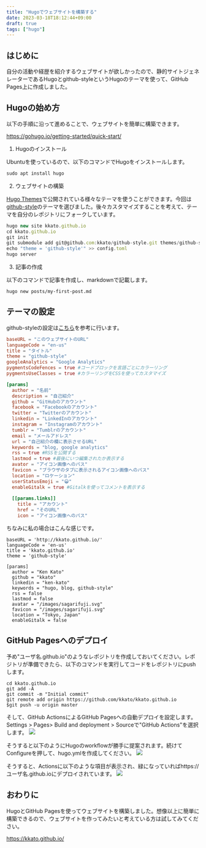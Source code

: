 ```yaml
---
title: "Hugoでウェブサイトを構築する"
date: 2023-03-18T18:12:44+09:00
draft: true
tags: ["hugo"]
---
```


## はじめに

自分の活動や経歴を紹介するウェブサイトが欲しかったので、静的サイトジェネレーターであるHugoとgithub-styleというHugoのテーマを使って、GitHub Pages上に作成しました。

## Hugoの始め方

以下の手順に沿って進めることで、ウェブサイトを簡単に構築できます。

https://gohugo.io/getting-started/quick-start/

1. Hugoのインストール

Ubuntuを使っているので、以下のコマンドでHugoをインストールします。
```js
sudo apt install hugo
```

2. ウェブサイトの構築

[Hugo Themes](https://themes.gohugo.io/)で公開されている様々なテーマを使うことができます。今回は[github-style](https://themes.gohugo.io/themes/github-style/)のテーマを選びました。後々カスタマイズすることを考えて、テーマを自分のレポジトリにフォークしています。
```js
hugo new site kkato.github.io
cd kkato.github.io
git init
git submodule add git@github.com:kkato/github-style.git themes/github-style
echo "theme = 'github-style'" >> config.toml
hugo server
```

3. 記事の作成

以下のコマンドで記事を作成し、markdownで記載します。　

```
hugo new posts/my-first-post.md
```

## テーマの設定
github-styleの設定は[こちら](https://github.com/MeiK2333/github-style/blob/master/config.template.toml)を参考に行います。

```js:config.toml
baseURL = "このウェブサイトのURL"
languageCode = "en-us"
title = "タイトル"
theme = "github-style"
googleAnalytics = "Google Analytics"
pygmentsCodeFences = true #コードブロックを言語ごとにカラーリング
pygmentsUseClasses = true #カラーリングをCSSを使ってカスタマイズ

[params]
  author = "名前"
  description = "自己紹介"
  github = "GitHubのアカウント"
  facebook = "Facebookのアカウント"
  twitter = "Twitterのアカウント"
  linkedin = "LinkedInのアカウント"
  instagram = "Instagramのアカウント"
  tumblr = "Tumblrのアカウント"
  email = "メールアドレス"
  url = "自己紹介の欄に表示させるURL"
  keywords = "blog, google analytics"
  rss = true #RSSを公開する
  lastmod = true #最後にいつ編集されたか表示する
  avator = "アイコン画像へのパス"
  favicon = "ブラウザのタブに表示されるアイコン画像へのパス"
  location = "ロケーション"
  userStatusEmoji = "😀"
  enableGitalk = true #Gitalkを使ってコメントを表示する
  
  [[params.links]]
    title = "アカウント"
    href = "そのURL"
    icon = "アイコン画像へのパス"
```

ちなみに私の場合はこんな感じです。
```
baseURL = 'http://kkato.github.io/'
languageCode = 'en-us'
title = 'kkato.github.io'
theme = 'github-style'

[params]
  author = "Ken Kato"
  github = "kkato"
  linkedin = "ken-kato"
  keywords = "hugo, blog, github-style"
  rss = false
  lastmod = false
  avatar = "/images/sagarifuji.svg"
  favicon = "/images/sagarifuji.svg"
  location = "Tokyo, Japan"
  enableGitalk = false
```

## GitHub Pagesへのデプロイ

予め"ユーザ名.github.io"のようなレポジトリを作成しておいてください。レポジトリが準備できたら、以下のコマンドを実行してコードをレポジトリにpushします。
```
cd kkato.github.io
git add -A
git commit -m "Initial commit"
git remote add origin https://github.com/kkato/kkato.github.io
$git push -u origin master                                
```

そして、GitHub ActionsによるGitHub Pagesへの自動デプロイを設定します。Settings > Pages> Build and deployment > Sourceで"GitHub Actions"を選択します。
![](/images/hugo/githubpages1.png)

そうすると以下のようにHugoのworkflowが勝手に提案されます。続けてConfigureを押して、hugo.ymlを作成してください。
![](/images/hugo/githubpages2.png)

そうすると、Actionsに以下のような項目が表示され、緑になっていればhttps://ユーザ名.github.ioにデプロイされています。
![](/images/hugo/githubpages3.png)

## おわりに

HugoとGitHub Pagesを使ってウェブサイトを構築しました。想像以上に簡単に構築できるので、ウェブサイトを作ってみたいと考えている方は試してみてください。

https://kkato.github.io/